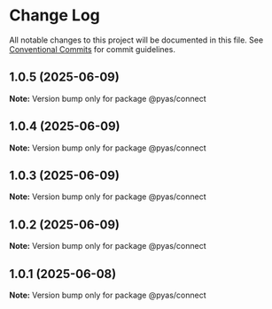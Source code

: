 # Change Log

All notable changes to this project will be documented in this file.
See [Conventional Commits](https://conventionalcommits.org) for commit guidelines.

## 1.0.5 (2025-06-09)

**Note:** Version bump only for package @pyas/connect





## 1.0.4 (2025-06-09)

**Note:** Version bump only for package @pyas/connect





## 1.0.3 (2025-06-09)

**Note:** Version bump only for package @pyas/connect





## 1.0.2 (2025-06-09)

**Note:** Version bump only for package @pyas/connect





## 1.0.1 (2025-06-08)

**Note:** Version bump only for package @pyas/connect
